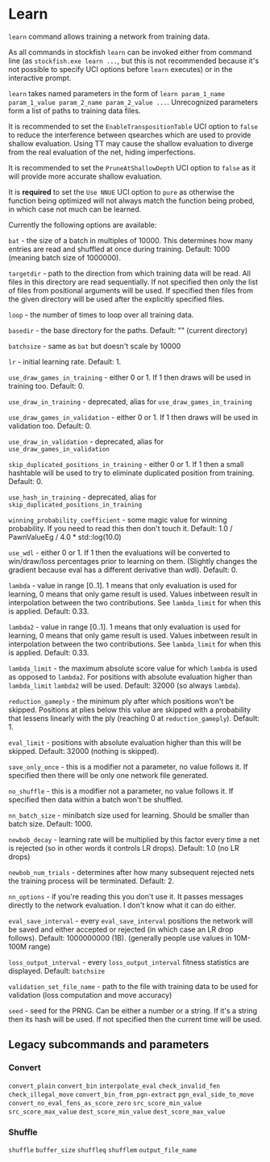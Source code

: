 # Learn

`learn` command allows training a network from training data.

As all commands in stockfish `learn` can be invoked either from command line (as `stockfish.exe learn ...`, but this is not recommended because it's not possible to specify UCI options before `learn` executes) or in the interactive prompt.

`learn` takes named parameters in the form of `learn param_1_name param_1_value param_2_name param_2_value ...`. Unrecognized parameters form a list of paths to training data files.

It is recommended to set the `EnableTranspositionTable` UCI option to `false` to reduce the interference between qsearches which are used to provide shallow evaluation. Using TT may cause the shallow evaluation to diverge from the real evaluation of the net, hiding imperfections.

It is recommended to set the `PruneAtShallowDepth` UCI option to `false` as it will provide more accurate shallow evaluation.

It is **required** to set the `Use NNUE` UCI option to `pure` as otherwise the function being optimized will not always match the function being probed, in which case not much can be learned.

Currently the following options are available:

`bat` - the size of a batch in multiples of 10000. This determines how many entries are read and shuffled at once during training. Default: 1000 (meaning batch size of 1000000).

`targetdir` - path to the direction from which training data will be read. All files in this directory are read sequentially. If not specified then only the list of files from positional arguments will be used. If specified then files from the given directory will be used after the explicitly specified files.

`loop` - the number of times to loop over all training data.

`basedir` - the base directory for the paths. Default: "" (current directory)

`batchsize` - same as `bat` but doesn't scale by 10000

`lr` - initial learning rate. Default: 1.

`use_draw_games_in_training` - either 0 or 1. If 1 then draws will be used in training too. Default: 0.

`use_draw_in_training` - deprecated, alias for `use_draw_games_in_training`

`use_draw_games_in_validation` - either 0 or 1. If 1 then draws will be used in validation too. Default: 0.

`use_draw_in_validation` - deprecated, alias for `use_draw_games_in_validation`

`skip_duplicated_positions_in_training` - either 0 or 1. If 1 then a small hashtable will be used to try to eliminate duplicated position from training. Default: 0.

`use_hash_in_training` - deprecated, alias for `skip_duplicated_positions_in_training`

`winning_probability_coefficient` - some magic value for winning probability. If you need to read this then don't touch it. Default: 1.0 / PawnValueEg / 4.0 * std::log(10.0)

`use_wdl` - either 0 or 1. If 1 then the evaluations will be converted to win/draw/loss percentages prior to learning on them. (Slightly changes the gradient because eval has a different derivative than wdl). Default: 0.

`lambda` - value in range [0..1]. 1 means that only evaluation is used for learning, 0 means that only game result is used. Values inbetween result in interpolation between the two contributions. See `lambda_limit` for when this is applied. Default: 0.33.

`lambda2` - value in range [0..1]. 1 means that only evaluation is used for learning, 0 means that only game result is used. Values inbetween result in interpolation between the two contributions. See `lambda_limit` for when this is applied. Default: 0.33.

`lambda_limit` - the maximum absolute score value for which `lambda` is used as opposed to `lambda2`. For positions with absolute evaluation higher than `lambda_limit` `lambda2` will be used. Default: 32000 (so always `lambda`).

`reduction_gameply` - the minimum ply after which positions won't be skipped. Positions at plies below this value are skipped with a probability that lessens linearly with the ply (reaching 0 at `reduction_gameply`). Default: 1.

`eval_limit` - positions with absolute evaluation higher than this will be skipped. Default: 32000 (nothing is skipped).

`save_only_once` - this is a modifier not a parameter, no value follows it. If specified then there will be only one network file generated.

`no_shuffle` - this is a modifier not a parameter, no value follows it. If specified then data within a batch won't be shuffled.

`nn_batch_size` - minibatch size used for learning. Should be smaller than batch size. Default: 1000.

`newbob_decay` - learning rate will be multiplied by this factor every time a net is rejected (so in other words it controls LR drops). Default: 1.0 (no LR drops)

`newbob_num_trials` - determines after how many subsequent rejected nets the training process will be terminated. Default: 2.

`nn_options` - if you're reading this you don't use it. It passes messages directly to the network evaluation. I don't know what it can do either.

`eval_save_interval` - every `eval_save_interval` positions the network will be saved and either accepted or rejected (in which case an LR drop follows). Default: 1000000000 (1B). (generally people use values in 10M-100M range)

`loss_output_interval` - every `loss_output_interval` fitness statistics are displayed. Default: `batchsize`

`validation_set_file_name` - path to the file with training data to be used for validation (loss computation and move accuracy)

`seed` - seed for the PRNG. Can be either a number or a string. If it's a string then its hash will be used. If not specified then the current time will be used.

## Legacy subcommands and parameters

### Convert

`convert_plain`
`convert_bin`
`interpolate_eval`
`check_invalid_fen`
`check_illegal_move`
`convert_bin_from_pgn-extract`
`pgn_eval_side_to_move`
`convert_no_eval_fens_as_score_zero`
`src_score_min_value`
`src_score_max_value`
`dest_score_min_value`
`dest_score_max_value`

### Shuffle

`shuffle`
`buffer_size`
`shuffleq`
`shufflem`
`output_file_name`